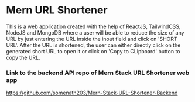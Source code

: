 # Mern URL Shortener

This is a web application created with the help of ReactJS, TailwindCSS, NodeJS and MongoDB where a user will be able to reduce the size of any URL by just entering the URL inside the inout field and click on 'SHORT URL'. After the URL is shortened, the user can either directly click on the generated short URL to open it or click on 'Copy to CLipboard' button to copy the URL.

### Link to the backend API repo of Mern Stack URL Shortener web app
https://github.com/somenath203/Mern-Stack-URL-Shortener-Backend
